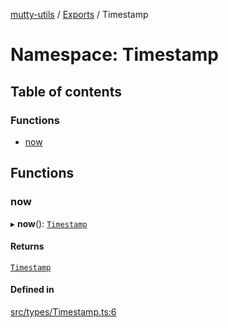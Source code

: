 [mutty-utils](../README.md) / [Exports](../modules.md) / Timestamp

# Namespace: Timestamp

## Table of contents

### Functions

- [now](Timestamp.md#now)

## Functions

### now

▸ **now**(): [`Timestamp`](../modules.md#timestamp)

#### Returns

[`Timestamp`](../modules.md#timestamp)

#### Defined in

[src/types/Timestamp.ts:6](https://github.com/jonlaing/mutty-utils/blob/3aaf626/src/types/Timestamp.ts#L6)

